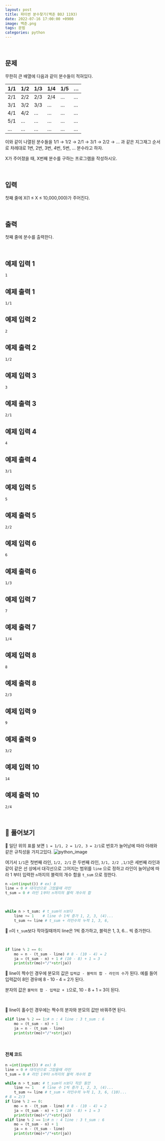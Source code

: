 ```yaml
---
layout: post
title: 파이썬 분수찾기(백준 BOJ 1193)
date: 2022-07-16 17:00:00 +0900
image: 백준.png
tags: 문법
categories: python
---
```


<br>

## 문제

무한히 큰 배열에 다음과 같이 분수들이 적혀있다.

| 1/1  | 1/2  | 1/3  | 1/4  | 1/5  | …    |
| ---- | ---- | ---- | ---- | ---- | ---- |
| 2/1  | 2/2  | 2/3  | 2/4  | …    | …    |
| 3/1  | 3/2  | 3/3  | …    | …    | …    |
| 4/1  | 4/2  | …    | …    | …    | …    |
| 5/1  | …    | …    | …    | …    | …    |
| …    | …    | …    | …    | …    | …    |

이와 같이 나열된 분수들을 1/1 → 1/2 → 2/1 → 3/1 → 2/2 → … 과 같은 지그재그 순서로 차례대로 1번, 2번, 3번, 4번, 5번, … 분수라고 하자.

X가 주어졌을 때, X번째 분수를 구하는 프로그램을 작성하시오.

<br>

## 입력

첫째 줄에 X(1 ≤ X ≤ 10,000,000)가 주어진다.

<br>

## 출력

첫째 줄에 분수를 출력한다.

<br>

## 예제 입력 1

```
1
```

## 예제 출력 1

```
1/1
```

## 예제 입력 2

```
2
```

## 예제 출력 2

```
1/2
```

## 예제 입력 3

```
3
```

## 예제 출력 3

```
2/1
```

## 예제 입력 4

```
4
```

## 예제 출력 4

```
3/1
```

## 예제 입력 5

```
5
```

## 예제 출력 5

```
2/2
```

## 예제 입력 6

```
6
```

## 예제 출력 6

```
1/3
```

## 예제 입력 7

```
7
```

## 예제 출력 7

```
1/4
```

## 예제 입력 8

```
8
```

## 예제 출력 8

```
2/3
```

## 예제 입력 9

```
9
```

## 예제 출력 9

```
3/2
```

## 예제 입력 10

```
14
```

## 예제 출력 10

```
2/4
```

<br>



## 📝 풀어보기

📌 일단 위의 표를 보면 `1 = 1/1, 2 = 1/2, 3 = 2/1`로 번호가 늘어남에 따라 아래와 같은 규칙성을 가지고있다.   ![python_image]({{site.baseurl}}/images/python2.png) 

여기서 `1/1`은 첫번째 라인, `1/2, 2/1` 은 두번째 라인, `3/1, 2/2 ,1/3`은 세번째 라인과 같이 같은 선 상에서 대각선으로 그어지는 범위를 `line` 으로 정하고 라인이 늘어남에 따라 1 부터 입력한 `n`까지의 블럭의 개수 합을 `t_sum` 으로 정한다.

``` python
n =int(input()) # ex) 8
line = 0 # 대각선으로 그었을때 라인 
t_sum = 0 # 라인 1부터 n까지의 블럭 개수의 합
```

<br>

``` python
while n > t_sum: # t_sum이 n보다 
    line += 1    # line 수 1씩 증가 1, 2, 3, (4)...
    t_sum += line # t_sum + 라인수의 누적 1, 3, 6, 
```

📌  `n`이  `t_sum`보다 작아질때까지 line은 1씩 증가하고, 블럭은 1, 3, 6... 씩 증가한다.

<br>

``` python
if line % 2 == 0:
    mo = n - (t_sum - line) # 8 - (10 - 4) = 2
    ja = (t_sum - n) + 1 # (10 - 8) + 1 = 3
    print(str(mo)+"/"+str(ja))
```

📌 line이 짝수인 경우에 분모의 값은 `입력값 - 블럭의 합 - 라인의 수`가 된다. 예를 들어 입력값이 8인 경우에 8 - 10 - 4 = 2가 된다.

분자의 값은 `블럭의 합 - 입력값 + 1`으로, 10 - 8 + 1 = 3이 된다. 

<br>

📌 line이 홀수인 경우에는 짝수의 분자와 분모의 값만 바꿔주면 된다.

``` python
elif line % 2 == 1:# n : 4 line : 3 t_sum : 6
    mo = (t_sum - n) + 1 
    ja = n - (t_sum - line) 
    print(str(mo)+"/"+str(ja))
```

<br>

#### 전체 코드

``` python
n =int(input()) # ex) 8
line = 0 # 대각선으로 그었을때 라인 
t_sum = 0 # 라인 1부터 n까지의 블럭 개수의 합

while n > t_sum: # t_sum이 n보다 작은 동안
    line += 1    # line 수 1씩 증가 1, 2, 3, (4)...
    t_sum += line # t_sum + 라인수의 누적 1, 3, 6, (10)...
# 8 = 2/3
if line % 2 == 0:
    mo = n - (t_sum - line) # 8 - (10 - 4) = 2
    ja = (t_sum - n) + 1 # (10 - 8) + 1 = 3
    print(str(mo)+"/"+str(ja))
elif line % 2 == 1:# n : 4 line : 3 t_sum : 6
    mo = (t_sum - n) + 1 
    ja = n - (t_sum - line) 
    print(str(mo)+"/"+str(ja))
```

